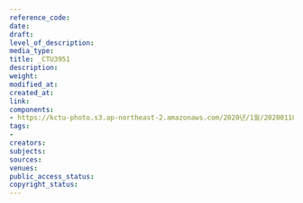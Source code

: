 ```yaml
---
reference_code: 
date: 
draft: 
level_of_description: 
media_type: 
title: _CTU3951
description: 
weight: 
modified_at: 
created_at: 
link: 
components:
- https://kctu-photo.s3.ap-northeast-2.amazonaws.com/2020년/1월/20200110_경마기수+문중원+열사+진상규명,+책임자처벌+및+사람+죽이는+공공기관+적폐청산+민주노총+대책위원회+구성+및+투쟁계획+발표+기자회견/_CTU3951.jpg
tags:
- 
creators: 
subjects: 
sources: 
venues: 
public_access_status: 
copyright_status: 
---
```

